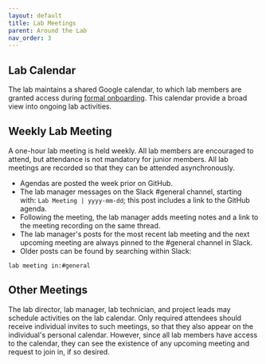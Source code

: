 ```yaml
---
layout: default
title: Lab Meetings
parent: Around the Lab
nav_order: 3
---
```



## Lab Calendar

The lab maintains a shared Google calendar, to which lab members are granted access during [formal onboarding](https://ndclab.github.io/wiki/docs/Onboarding/overview.html). This calendar provide a broad view into ongoing lab activities.

## Weekly Lab Meeting

A one-hour lab meeting is held weekly. All lab members are encouraged to attend, but attendance is not mandatory for junior members. All lab meetings are recorded so that they can be attended asynchronously.

* Agendas are posted the week prior on GitHub.
* The lab manager messages on the Slack #general channel, starting with: `Lab Meeting | yyyy-mm-dd`; this post includes a link to the GitHub agenda.
* Following the meeting, the lab manager adds meeting notes and a link to the meeting recording on the same thread.
* The lab manager's posts for the most recent lab meeting and the next upcoming meeting are always pinned to the #general channel in Slack.
* Older posts can be found by searching within Slack:
```
lab meeting in:#general
```

## Other Meetings

The lab director, lab manager, lab technician, and project leads may schedule activities on the lab calendar. Only required attendees should receive individual invites to such meetings, so that they also appear on the individual's personal calendar. However, since all lab members have access to the calendar, they can see the existence of any upcoming meeting and request to join in, if so desired.